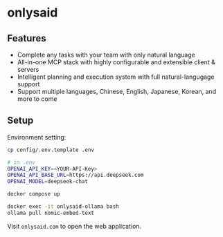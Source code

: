 # onlysaid

## Features
- Complete any tasks with your team with only natural language
- All-in-one MCP stack with highly configurable and extensible client & servers
- Intelligent planning and execution system with full natural-langugage support
- Support multiple languages, Chinese, English, Japanese, Korean, and more to come

## Setup

Environment setting:

```bash
cp config/.env.template .env

# in .env
OPENAI_API_KEY=<YOUR-API-Key>
OPENAI_API_BASE_URL=https://api.deepseek.com
OPENAI_MODEL=deepseek-chat
```

```bash
docker compose up

docker exec -it onlysaid-ollama bash
ollama pull nomic-embed-text

```

Visit `onlysaid.com` to open the web application.
